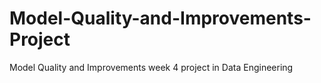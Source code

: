 # Model-Quality-and-Improvements-Project
Model Quality and Improvements week 4 project in Data Engineering
